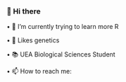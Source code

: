 
 ### 👋 Hi there 

• 🌱 I’m currently trying to learn more R

• 👀 Likes genetics

• 📚 UEA Biological Sciences Student

• 📫 How to reach me: 

